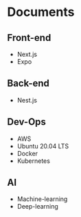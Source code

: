 # Documents

## Front-end

- Next.js
- Expo

## Back-end

- Nest.js

## Dev-Ops

- AWS
- Ubuntu 20.04 LTS
- Docker
- Kubernetes

## AI

- Machine-learning
- Deep-learning
